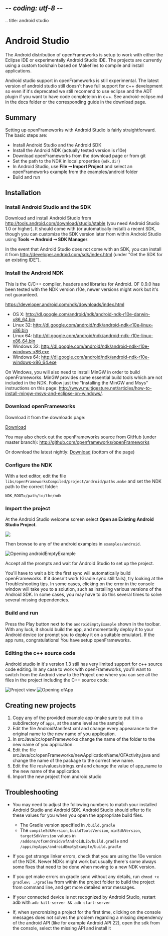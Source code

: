 ## -*- coding: utf-8 -*-
.. title: android studio

Android Studio
==============

The Android distribution of openFrameworks is setup to work with either the Eclipse IDE or experimentally Android Studio IDE. The projects are currently using a custom toolchain based on Makefiles to compile and install applications.

Android studio support in openFrameworks is still experimental. The latest version of android studio still doesn't have full support for c++ development so even if it's deprecated we still recomend to use eclipse and the ADT plugin if you want to have code completeion in c++. See android-eclipse.md in the docs folder or the corresponding guide in the download page.

Summary
-------

Setting up openFrameworks with Android Studio is fairly straightforward. The basic steps are:

- Install Android Studio and the Android SDK
- Install the Android NDK (actually tested version is r10e)
- Download openFrameworks from the download page or from git
- Set the path to the NDK in local.properties (`ndk.dir`)
- In Android Studio, use **File ➞ Import Project** and select an openFrameworks example from the examples/android folder
- Build and run

Installation
------------

<h3>Install Android Studio and the SDK</h3>

Download and install Android Studio from http://tools.android.com/download/studio/stable (you need Android Studio 1.0 or higher). It should come with (or automatically install) a recent SDK, though you can customize the SDK version later from within Android Studio using **Tools ➞ Android ➞ SDK Manager**.

In the event that Android Studio does not come with an SDK, you can install it from http://developer.android.com/sdk/index.html (under "Get the SDK for an existing IDE").

<h3>Install the Android NDK</h3>

This is the C/C++ compiler, headers and libraries for Android. OF 0.9.0 has been tested with the NDK version r10e, newer versions might work but it's not guaranteed.

https://developer.android.com/ndk/downloads/index.html

- OS X: http://dl.google.com/android/ndk/android-ndk-r10e-darwin-x86_64.bin
- Linux 32: http://dl.google.com/android/ndk/android-ndk-r10e-linux-x86.bin
- Linux 64: http://dl.google.com/android/ndk/android-ndk-r10e-linux-x86_64.bin
- Windows 32: http://dl.google.com/android/ndk/android-ndk-r10e-windows-x86.exe
- Windows 64: http://dl.google.com/android/ndk/android-ndk-r10e-windows-x86_64.exe

On Windows, you will also need to install MinGW in order to build openFrameworks. MinGW provides some essential build tools which are not included in the NDK. Follow just the "Installing the MinGW and Msys" instructions on this page: http://www.multigesture.net/articles/how-to-install-mingw-msys-and-eclipse-on-windows/.

<h3>Download openFrameworks</h3>

Download it from the downloads page:

[Download](/download)

You may also check out the openFrameworks source from GitHub (under master branch): http://github.com/openframeworks/openFrameworks

Or download the latest nightly:
[Download](/download) (bottom of the page)

<h3>Configure the NDK</h3>

With a text editor, edit the file `libs/openFrameworksCompiled/project/android/paths.make` and set the NDK path to the correct folder:

    NDK_ROOT=/path/to/the/ndk

<h3>Import the project</h3>

At the Android Studio welcome screen select **Open an Existing Android Studio Project**.

![](open-existing-project.png)

Then browse to any of the android examples in `examples/android`.

![Opening androidEmptyExample](androidEmptyExample.png)

Accept all the prompts and wait for Android Studio to set up the project.

You'll have to wait a bit: the first sync will automatically build openFrameworks. If it doesn't work (Gradle sync still fails), try looking at the Troubleshooting tips.  In some cases, clicking on the error in the console window will take you to a solution, such as installing various versions of the Android SDK.  In some cases, you may have to do this several times to solve several missing dependencies.

<h3>Build and run</h3>

Press the Play button next to the `androidEmptyExample` shown in the toolbar. With any luck, it should build the app, and momentarily deploy it to your Android device (or prompt you to deploy it on a suitable emulator). If the app runs, congratulations! You have setup openFrameworks.

<h3>Editing the c++ source code</h3>

Android studio in it's version 1.3 still has very limited support for c++ source code editing. In any case to work with openFrameworks, you'll want to switch from the Android view to the Project one where you can see all the files in the project including the C++ source code:

![Project view](projectview.png)
![Opening ofApp](ofApp.png)

Creating new projects
--------------------

1. Copy any of the provided example app (make sure to put it in a subdirectory of `apps`, at the same level as the sample)
2. Edit the file AndroidManifest.xml and change every appearance to the original name to the new name of you application.
3. In srcJava/cc/openFrameworks change the name of the folder to the new name of you application.
4. Edit the file srcJava/cc/openFrameworks/newApplicationName/OFActivity.java and change the name of the package to the correct new name.
5. Edit the file res/values/strings.xml and change the value of app_name to the new name of the application.
6. Import the new project from android studio

Troubleshooting
--------------

- You may need to adjust the following numbers to match your installed Android Studio and Android SDK. Android Studio should offer to fix these values for you when you open the appropriate build files.

    - The Gradle version specified in `/build.gradle`
    - The `compileSdkVersion`, `buildToolsVersion`, `minSdkVersion`, `targetSdkVersion` values
        in `/addons/ofxAndroid/ofAndroidLib/build.gradle` and `/apps/myApps/androidEmptyExample/build.gradle`

- If you get strange linker errors, check that you are using the 10e version of the NDK. Newer NDKs might work but usually there's some always some fixes that need to be done when moving to a new NDK version.

- If you get make errors on gradle sync without any details, run `chmod +x gradlew; ./gradlew` from within the project folder to build the project from command line, and get more detailed error messages.

- If your connected device is not recognized by Android Studio, restart adb
  with `adb kill-server && adb start-server`

- If, when syncronizing a project for the first time, clicking on the console
  messages does not solves the problem regarding a missing dependency of the
  android API (like for example Android API 22), open the sdk from the console,
   select the missing API and install it
